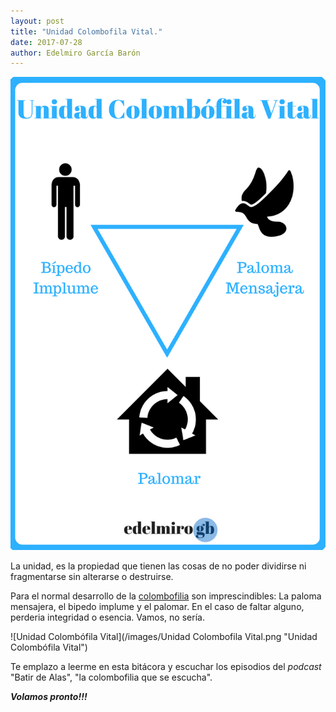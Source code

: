 ```yaml
---
layout: post
title: "Unidad Colombofila Vital."
date: 2017-07-28
author: Edelmiro García Barón
---
```


<img src="/images/Unidad Colombofila Vital.png">

La unidad, es la propiedad que tienen las cosas de no poder dividirse ni fragmentarse sin alterarse o destruirse.

Para el normal desarrollo de la [colombofilia](https://batirdealas.github.io/definiciones/Colombofilia) son imprescindibles: La paloma mensajera, el bipedo implume y el palomar. En el caso de faltar alguno, perderia  integridad o esencia. Vamos, no sería.

 ![Unidad Colombófila Vital](/images/Unidad Colombofila Vital.png "Unidad Colombófila Vital")

Te emplazo a leerme en esta bitácora y escuchar los episodios del *podcast* "Batir de Alas", "la colombofilia que se escucha".

___Volamos pronto!!!___


